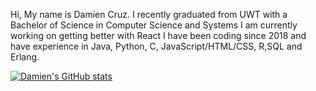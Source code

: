 Hi, My name is Damien Cruz. 
I recently graduated from UWT with a Bachelor of Science in Computer Science and Systems
I am currently working on getting better with React
I have been coding since 2018 and have experience in Java, Python, C, JavaScript/HTML/CSS, R,SQL and Erlang.




[![Damien's GitHub stats](https://github-readme-stats.vercel.app/api?username=not-damien&show_icons=true&theme=dark)](https://github.com/not-damien)
